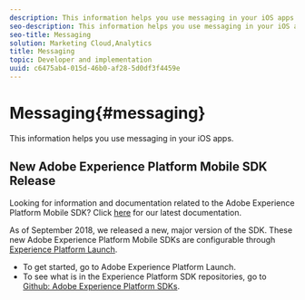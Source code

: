 ```yaml
---
description: This information helps you use messaging in your iOS apps.
seo-description: This information helps you use messaging in your iOS apps.
seo-title: Messaging
solution: Marketing Cloud,Analytics
title: Messaging
topic: Developer and implementation
uuid: c6475ab4-015d-46b0-af28-5d0df3f4459e
---
```


# Messaging{#messaging}

This information helps you use messaging in your iOS apps.

## New Adobe Experience Platform Mobile SDK Release

Looking for information and documentation related to the Adobe Experience Platform Mobile SDK? Click [here](https://aep-sdks.gitbook.io/docs/) for our latest documentation.

As of September 2018, we released a new, major version of the SDK. These new Adobe Experience Platform Mobile SDKs are configurable through [Experience Platform Launch](https://www.adobe.com/experience-platform/launch.html).

* To get started, go to Adobe Experience Platform Launch.
* To see what is in the Experience Platform SDK repositories, go to [Github: Adobe Experience Platform SDKs](https://github.com/Adobe-Marketing-Cloud/acp-sdks).

